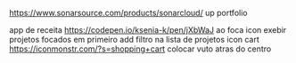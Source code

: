 

https://www.sonarsource.com/products/sonarcloud/
up portfolio

app de receita https://codepen.io/ksenia-k/pen/jXbWaJ
ao foca icon exebir projetos focados em primeiro 
add filtro na lista de projetos
icon cart https://iconmonstr.com/?s=shopping+cart
colocar vuto atras do centro

